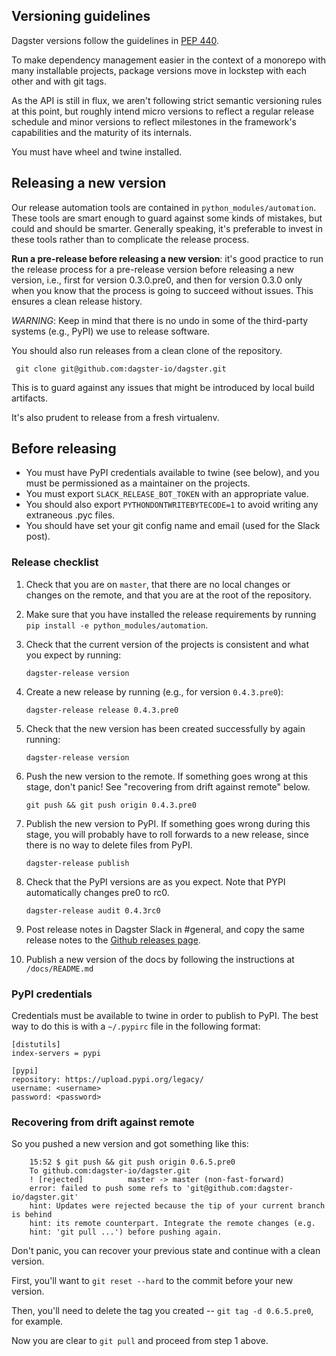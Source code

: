 ## Versioning guidelines

Dagster versions follow the guidelines in [PEP 440](https://www.python.org/dev/peps/pep-0440/).

To make dependency management easier in the context of a monorepo with many installable projects,
package versions move in lockstep with each other and with git tags.

As the API is still in flux, we aren't following strict semantic versioning rules at this point, but
roughly intend micro versions to reflect a regular release schedule and minor versions to reflect
milestones in the framework's capabilities and the maturity of its internals.

You must have wheel and twine installed.

## Releasing a new version

Our release automation tools are contained in `python_modules/automation`. These tools are smart
enough to guard against some kinds of mistakes, but could and should be smarter. Generally speaking,
it's preferable to invest in these tools rather than to complicate the release process.

**Run a pre-release before releasing a new version**: it's good practice to run the release process
for a pre-release version before releasing a new version, i.e., first for version 0.3.0.pre0, and
then for version 0.3.0 only when you know that the process is going to succeed without issues.
This ensures a clean release history.

_WARNING_: Keep in mind that there is no undo in some of the third-party systems (e.g., PyPI) we use
to release software.

You should also run releases from a clean clone of the repository.

     git clone git@github.com:dagster-io/dagster.git

This is to guard against any issues that might be introduced by local build artifacts.

It's also prudent to release from a fresh virtualenv.

## Before releasing

- You must have PyPI credentials available to twine (see below), and you must be permissioned as a
  maintainer on the projects.
- You must export `SLACK_RELEASE_BOT_TOKEN` with an appropriate value.
- You should also export `PYTHONDONTWRITEBYTECODE=1` to avoid writing any extraneous .pyc files.
- You should have set your git config name and email (used for the Slack post).

### Release checklist

1.  Check that you are on `master`, that there are no local changes or changes on the remote, and
    that you are at the root of the repository.

2.  Make sure that you have installed the release requirements by running
    `pip install -e python_modules/automation`.

3.  Check that the current version of the projects is consistent and what you expect by running:

        dagster-release version

4.  Create a new release by running (e.g., for version `0.4.3.pre0`):

        dagster-release release 0.4.3.pre0

5.  Check that the new version has been created successfully by again running:

        dagster-release version

6.  Push the new version to the remote. If something goes wrong at this stage, don't panic! See
    "recovering from drift against remote" below.

        git push && git push origin 0.4.3.pre0

7.  Publish the new version to PyPI. If something goes wrong during this stage, you will probably
    have to roll forwards to a new release, since there is no way to delete files from PyPI.

        dagster-release publish

8.  Check that the PyPI versions are as you expect. Note that PYPI automatically changes pre0 to
    rc0.

        dagster-release audit 0.4.3rc0

9.  Post release notes in Dagster Slack in #general, and copy the same release notes to the
    [Github releases page](https://github.com/dagster-io/dagster/releases).
    
10. Publish a new version of the docs by following the instructions at `/docs/README.md`

### PyPI credentials

Credentials must be available to twine in order to publish to PyPI. The best way to do this is
with a `~/.pypirc` file in the following format:

    [distutils]
    index-servers = pypi

    [pypi]
    repository: https://upload.pypi.org/legacy/
    username: <username>
    password: <password>

### Recovering from drift against remote

So you pushed a new version and got something like this:

        15:52 $ git push && git push origin 0.6.5.pre0
        To github.com:dagster-io/dagster.git
        ! [rejected]          master -> master (non-fast-forward)
        error: failed to push some refs to 'git@github.com:dagster-io/dagster.git'
        hint: Updates were rejected because the tip of your current branch is behind
        hint: its remote counterpart. Integrate the remote changes (e.g.
        hint: 'git pull ...') before pushing again.

Don't panic, you can recover your previous state and continue with a clean version.

First, you'll want to `git reset --hard` to the commit before your new version.

Then, you'll need to delete the tag you created -- `git tag -d 0.6.5.pre0`, for example.

Now you are clear to `git pull` and proceed from step 1 above.
